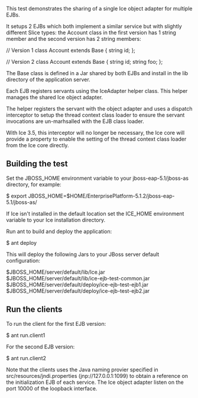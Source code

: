 This test demonstrates the sharing of a single Ice object adapter for
multiple EJBs.

It setups 2 EJBs which both implement a similar service but with
slightly different Slice types: the Account class in the first version
has 1 string member and the second version has 2 string members:

// Version 1
class Account extends Base
{
    string id;
};

// Version 2
class Account extends Base
{
    string id;
    string foo;
};

The Base class is defined in a Jar shared by both EJBs and install in
the lib directory of the application server.

Each EJB registers servants using the IceAdapter helper class. This
helper manages the shared Ice object adapter.

The helper registers the servant with the object adapter and uses a
dispatch interceptor to setup the thread context class loader to
ensure the servant invocations are un-marhsalled with the EJB class
loader.

With Ice 3.5, this interceptor will no longer be necessary, the Ice
core will provide a property to enable the setting of the thread
context class loader from the Ice core directly.

Building the test
-----------------

Set the JBOSS_HOME environment variable to your jboss-eap-5.1/jboss-as
directory, for example:

  $ export JBOSS_HOME=$HOME/EnterprisePlatform-5.1.2/jboss-eap-5.1/jboss-as/

If Ice isn't installed in the default location set the ICE_HOME
environment variable to your Ice installation directory.

Run ant to build and deploy the application:

  $ ant deploy

This will deploy the following Jars to your JBoss server default
configuration:

  $JBOSS_HOME/server/default/lib/Ice.jar
  $JBOSS_HOME/server/default/lib/ice-ejb-test-common.jar
  $JBOSS_HOME/server/default/deploy/ice-ejb-test-ejb1.jar
  $JBOSS_HOME/server/default/deploy/ice-ejb-test-ejb2.jar

Run the clients
---------------

To run the client for the first EJB version: 

  $ ant run.client1

For the second EJB version:

  $ ant run.client2

Note that the clients uses the Java naming provier specified in
src/resources/jndi.properties (jnp://127.0.0.1:1099) to obtain a
reference on the initialization EJB of each service. The Ice object
adapter listen on the port 10000 of the loopback interface.

